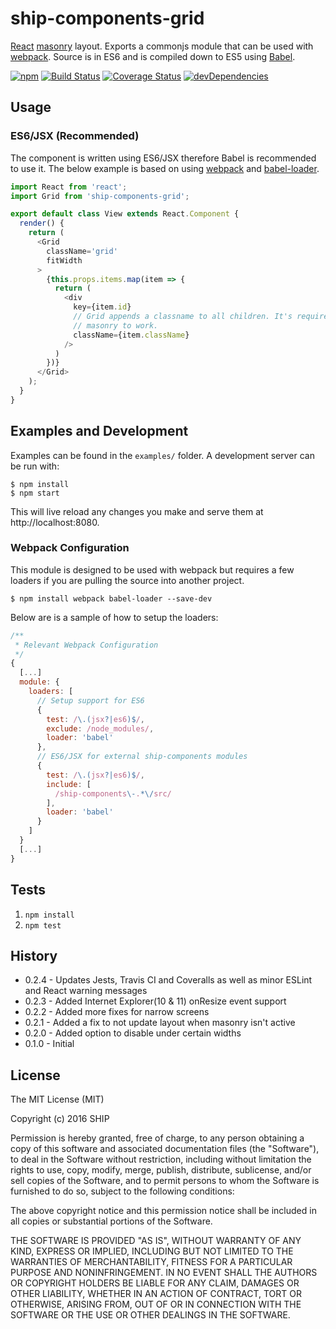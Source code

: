 # ship-components-grid
[React](http://facebook.github.io/react/) [masonry](http://masonry.desandro.com/) layout. Exports a commonjs module that can be used with [webpack](http://webpack.github.io/). Source is in ES6 and is compiled down to ES5 using [Babel](https://babeljs.io/).

[![npm](https://img.shields.io/npm/v/ship-components-grid.svg?maxAge=2592000)](https://www.npmjs.com/package/ship-components-grid)
[![Build Status](http://img.shields.io/travis/ship-components/ship-components-grid/master.svg?style=flat)](https://travis-ci.org/ship-components/ship-components-grid)
[![Coverage Status](https://coveralls.io/repos/github/ship-components/ship-components-grid/badge.svg)](https://coveralls.io/github/ship-components/ship-components-grid)
[![devDependencies](https://img.shields.io/david/dev/ship-components/ship-components-grid.svg?style=flat)](https://david-dm.org/ship-components/ship-components-grid?type=dev)

## Usage

### ES6/JSX (Recommended)
The component is written using ES6/JSX therefore Babel is recommended to use it. The below example is based on using [webpack](http://webpack.github.io/) and [babel-loader](https://github.com/babel/babel-loader).
```js
import React from 'react';
import Grid from 'ship-components-grid';

export default class View extends React.Component {
  render() {
    return (
      <Grid
        className='grid'
        fitWidth
      >
        {this.props.items.map(item => {
          return (
            <div
              key={item.id}
              // Grid appends a classname to all children. It's required for
              // masonry to work.
              className={item.className}
            />
          )
        })}
      </Grid>
    );
  }
}
```

## Examples and Development
Examples can be found in the `examples/` folder. A development server can be run with:

```shell
$ npm install
$ npm start
```

This will live reload any changes you make and serve them at http://localhost:8080.

### Webpack Configuration
This module is designed to be used with webpack but requires a few loaders if you are pulling the source into another project.

```shell
$ npm install webpack babel-loader --save-dev
```

Below are is a sample of how to setup the loaders:

```js
/**
 * Relevant Webpack Configuration
 */
{
  [...]
  module: {
    loaders: [
      // Setup support for ES6
      {
        test: /\.(jsx?|es6)$/,
        exclude: /node_modules/,
        loader: 'babel'
      },
      // ES6/JSX for external ship-components modules
      {
        test: /\.(jsx?|es6)$/,
        include: [
          /ship-components\-.*\/src/
        ],
        loader: 'babel'
      }
    ]
  }
  [...]
}
```

## Tests
1. `npm install`
2. `npm test`

## History
* 0.2.4 - Updates Jests, Travis CI and Coveralls as well as minor ESLint and React warning messages
* 0.2.3 - Added Internet Explorer(10 & 11) onResize event support
* 0.2.2 - Added more fixes for narrow screens
* 0.2.1 - Added a fix to not update layout when masonry isn't active
* 0.2.0 - Added option to disable under certain widths
* 0.1.0 - Initial

## License
The MIT License (MIT)

Copyright (c) 2016 SHIP

Permission is hereby granted, free of charge, to any person obtaining a copy
of this software and associated documentation files (the "Software"), to deal
in the Software without restriction, including without limitation the rights
to use, copy, modify, merge, publish, distribute, sublicense, and/or sell
copies of the Software, and to permit persons to whom the Software is
furnished to do so, subject to the following conditions:

The above copyright notice and this permission notice shall be included in all
copies or substantial portions of the Software.

THE SOFTWARE IS PROVIDED "AS IS", WITHOUT WARRANTY OF ANY KIND, EXPRESS OR
IMPLIED, INCLUDING BUT NOT LIMITED TO THE WARRANTIES OF MERCHANTABILITY,
FITNESS FOR A PARTICULAR PURPOSE AND NONINFRINGEMENT. IN NO EVENT SHALL THE
AUTHORS OR COPYRIGHT HOLDERS BE LIABLE FOR ANY CLAIM, DAMAGES OR OTHER
LIABILITY, WHETHER IN AN ACTION OF CONTRACT, TORT OR OTHERWISE, ARISING FROM,
OUT OF OR IN CONNECTION WITH THE SOFTWARE OR THE USE OR OTHER DEALINGS IN THE
SOFTWARE.
